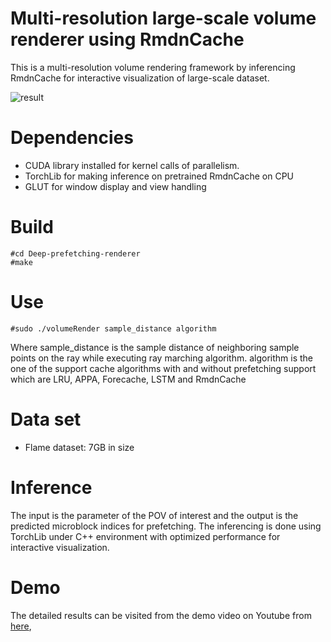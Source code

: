 # Multi-resolution large-scale volume renderer using RmdnCache

This is a multi-resolution volume rendering framework by inferencing RmdnCache for interactive visualization of large-scale dataset. 

![result](https://github.com/sunjianxin/Deep-prefetching-renderer/teaser.png)

# Dependencies
- CUDA library installed for kernel calls of parallelism.
- TorchLib for making inference on pretrained RmdnCache on CPU
- GLUT for window display and view handling

# Build
```
#cd Deep-prefetching-renderer
#make
```
# Use
```
#sudo ./volumeRender sample_distance algorithm
```
Where sample_distance is the sample distance of neighboring sample points on the ray while executing ray marching algorithm. algorithm is the one of the support cache algorithms with and without prefetching support which are LRU, APPA, Forecache, LSTM and RmdnCache 

# Data set
- Flame dataset: 7GB in size

# Inference

The input is the parameter of the POV of interest and the output is the predicted microblock indices for prefetching. The inferencing is done using TorchLib under C++ environment with optimized performance for interactive visualization.

# Demo
The detailed results can be visited from the demo video on Youtube from [here](https://youtu.be/SBPq6zV1LUQ),
